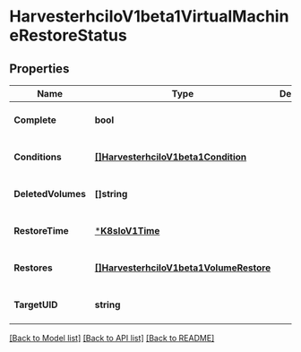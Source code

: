 # HarvesterhciIoV1beta1VirtualMachineRestoreStatus

## Properties
Name | Type | Description | Notes
------------ | ------------- | ------------- | -------------
**Complete** | **bool** |  | [optional] [default to null]
**Conditions** | [**[]HarvesterhciIoV1beta1Condition**](harvesterhci.io.v1beta1.Condition.md) |  | [optional] [default to null]
**DeletedVolumes** | **[]string** |  | [optional] [default to null]
**RestoreTime** | [***K8sIoV1Time**](k8s.io.v1.Time.md) |  | [optional] [default to null]
**Restores** | [**[]HarvesterhciIoV1beta1VolumeRestore**](harvesterhci.io.v1beta1.VolumeRestore.md) |  | [optional] [default to null]
**TargetUID** | **string** |  | [optional] [default to null]

[[Back to Model list]](../README.md#documentation-for-models) [[Back to API list]](../README.md#documentation-for-api-endpoints) [[Back to README]](../README.md)


